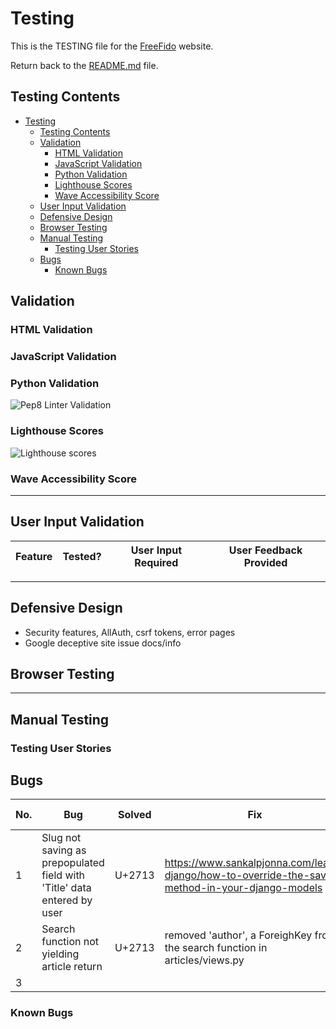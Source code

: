 # Testing

This is the TESTING file for the [FreeFido](https://github.com/amylour/FreeFido_v2) website.

Return back to the [README.md](README.md) file.

## Testing Contents  
  
- [Testing](#testing)
  - [Testing Contents](#testing-contents)
  - [Validation](#validation)
    - [HTML Validation](#html-validation)
    - [JavaScript Validation](#javascript-validation)
    - [Python Validation](#python-validation)
    - [Lighthouse Scores](#lighthouse-scores)
    - [Wave Accessibility Score](#wave-accessibility-score)
  - [User Input Validation](#user-input-validation)
  - [Defensive Design](#defensive-design)
  - [Browser Testing](#browser-testing)
  - [Manual Testing](#manual-testing)
    - [Testing User Stories](#testing-user-stories)
  - [Bugs](#bugs)
    - [Known Bugs](#known-bugs)

## Validation

### HTML Validation

### JavaScript Validation

### Python Validation

![Pep8 Linter Validation]()  

### Lighthouse Scores

![Lighthouse scores]()

### Wave Accessibility Score

<hr>

## User Input Validation

| Feature                    | Tested?  | User Input Required | User Feedback Provided     |
|----------------------------|----------|---------------------|----------------------------|

<hr>

## Defensive Design

- Security features, AllAuth, csrf tokens, error pages
- Google deceptive site issue docs/info

## Browser Testing

<hr>

## Manual Testing

### Testing User Stories


## Bugs

| No. | Bug | Solved | Fix | Solution Credit | Commit no. |
| --- | ---------------- | ---- | ------------- | -------------- | ------------|
| 1   |   Slug not saving as prepopulated field with 'Title' data entered by user  |    U+2713    |   <https://www.sankalpjonna.com/learn-django/how-to-override-the-save-method-in-your-django-models>  |   e6fb88e  |
| 2   |  Search function not yielding article return  |  U+2713  | removed 'author', a ForeighKey from the search function in articles/views.py   |   <https://stackoverflow.com/questions/11754877/troubleshooting-related-field-has-invalid-lookup-icontains>         |          |
| 3   |     |       |     |          |            |

### Known Bugs
